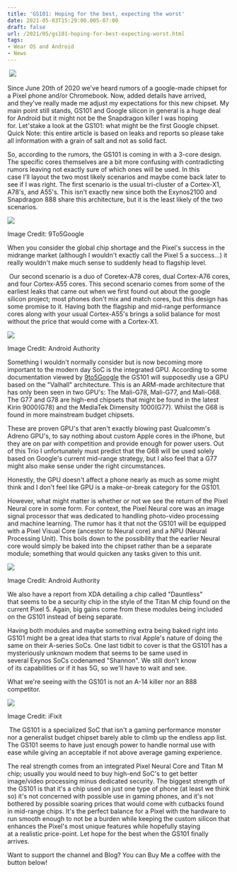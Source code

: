 ```yaml
---
title: 'GS101: Hoping for the best, expecting the worst'
date: 2021-05-03T15:29:00.005-07:00
draft: false
url: /2021/05/gs101-hoping-for-best-expecting-worst.html
tags: 
- Wear OS and Android
- News
---
```


 [![](https://lh3.googleusercontent.com/-tf2LsgIDOqs/YHTS-zqlzNI/AAAAAAAAN6Q/aA9WV-PXBak8tVDpezyj_Q4I4drLHgaxgCNcBGAsYHQ/Pixel-5-display-3.jpg)](https://lh3.googleusercontent.com/-tf2LsgIDOqs/YHTS-zqlzNI/AAAAAAAAN6Q/aA9WV-PXBak8tVDpezyj_Q4I4drLHgaxgCNcBGAsYHQ/Pixel-5-display-3.jpg)

Since June 20th of 2020 we've heard rumors of a google-made chipset for a Pixel phone and/or Chromebook. Now, added details have arrived, and they've really made me adjust my expectations for this new chipset. My main point still stands, GS101 and Google silicon in general is a huge deal for Android but it might not be the Snapdragon killer I was hoping for. Let'stake a look at the GS101: what might be the first Google chipset. Quick Note: this entire article is based on leaks and reports so please take all information with a grain of salt and not as solid fact. 

  

So, according to the rumors, the GS101 is coming in with a 3-core design. The specific cores themselves are a bit more confusing with contradicting rumors leaving not exactly sure of which ones will be used. In this case I'll layout the two most likely scenarios and maybe come back later to see if I was right. The first scenario is the usual tri-cluster of a Cortex-X1, A78's, and A55's. This isn't exactly new since both the Exynos2100 and Snapdragon 888 share this architecture, but it is the least likely of the two scenarios. 

[![](https://lh3.googleusercontent.com/-rXrIvoyDi5k/YJB5HfDzYMI/AAAAAAAAOKg/SNXGqKnNC_set_qBCGCHC8gFhmcjG7oTQCNcBGAsYHQ/w640-h320/image.png)](https://lh3.googleusercontent.com/-rXrIvoyDi5k/YJB5HfDzYMI/AAAAAAAAOKg/SNXGqKnNC_set_qBCGCHC8gFhmcjG7oTQCNcBGAsYHQ/image.png)

Image Credit: 9To5Google

  

When you consider the global chip shortage and the Pixel's success in the midrange market (although I wouldn't exactly call the Pixel 5 a success...) it really wouldn't make much sense to suddenly head to flagship level.

 Our second scenario is a duo of Coretex-A78 cores, dual Cortex-A76 cores, and four Cortex-A55 cores. This second scenario comes from some of the earliest leaks that came out when we first found out about the google silicon project; most phones don't mix and match cores, but this design has some promise to it. Having both the flagship and mid-range performance cores along with your usual Cortex-A55's brings a solid balance for most without the price that would come with a Cortex-X1. 

  

[![](https://lh3.googleusercontent.com/-G0t2Zyz0ZOc/YJB4yEp1pDI/AAAAAAAAOKU/H27f13Vcbgg3LUcAU4VeW6qoLgV8ZLxggCNcBGAsYHQ/w640-h360/image.png)](https://lh3.googleusercontent.com/-G0t2Zyz0ZOc/YJB4yEp1pDI/AAAAAAAAOKU/H27f13Vcbgg3LUcAU4VeW6qoLgV8ZLxggCNcBGAsYHQ/image.png)

Image Credit: Android Authority 

  
  

Something I wouldn't normally consider but is now becoming more important to the modern day SoC is the integrated GPU. According to some documentation viewed by [9to5Google](https://www.blogger.com/blog/post/edit/6040626338774615204/8419462342267623426#) the GS101 will supposedly use a GPU based on the "Valhall" architecture. This is an ARM-made architecture that has only been seen in two GPU's: The Mali-G78, Mali-G77, and Mali-G68. The G77 and G78 are high-end chipsets that might be found in the latest Kirin 9000(G78) and the MediaTek Dimensity 1000(G77). Whilst the G68 is found in more mainstream budget chipsets. 

  

These are proven GPU's that aren't exactly blowing past Qualcomm's Adreno GPU's, to say nothing about custom Apple cores in the iPhone, but they are on par with competition and provide enough for power users. Out of this Trio I unfortunately must predict that the G68 will be used solely based on Google's current mid-range strategy, but I also feel that a G77 might also make sense under the right circumstances. 

Honestly, the GPU doesn't affect a phone nearly as much as some might think and I don't feel like GPU is a make-or-break category for the GS101. 

  

However, what might matter is whether or not we see the return of the Pixel Neural core in some form. For context, the Pixel Neural core was an image signal processor that was dedicated to handling photo-video processing and machine learning. The rumor has it that not the GS101 will be equipped with a Pixel Visual Core (ancestor to Neural core) and a NPU (Neural Processing Unit). This boils down to the possibility that the earlier Neural core would simply be baked into the chipset rather than be a separate module; something that would quicken any tasks given to this unit. 

[![](https://lh3.googleusercontent.com/-ZSL-vyCoORE/YJBy2EM2KlI/AAAAAAAAOKM/5OsHEnnZ4EA6qHFvSRi7LPHodJc-OYGdgCNcBGAsYHQ/image.png)](https://lh3.googleusercontent.com/-ZSL-vyCoORE/YJBy2EM2KlI/AAAAAAAAOKM/5OsHEnnZ4EA6qHFvSRi7LPHodJc-OYGdgCNcBGAsYHQ/image.png)

Image Credit: Android Authority 

  
  

We also have a report from XDA detailing a chip called "Dauntless" that seems to be a security chip in the style of the Titan M chip found on the current Pixel 5. Again, big gains come from these modules being included on the GS101 instead of being separate. 

  

Having both modules and maybe something extra being baked right into GS101 might be a great idea that starts to rival Apple's nature of doing the same on their A-series SoCs. One last tidbit to cover is that the GS101 has a mysteriously unknown modem that seems to be same used in several Exynos SoCs codenamed "Shannon". We still don't know of its capabilities or if it has 5G, so we'll have to wait and see. 

What we're seeing with the GS101 is not an A-14 killer nor an 888 competitor.

  

[![](https://lh3.googleusercontent.com/-BV56mqF_Tew/YJB49qMgXrI/AAAAAAAAOKY/L3T61XUnv74G_-xeuEz7mnMUH2S1SsGowCNcBGAsYHQ/w640-h320/image.png)](https://lh3.googleusercontent.com/-BV56mqF_Tew/YJB49qMgXrI/AAAAAAAAOKY/L3T61XUnv74G_-xeuEz7mnMUH2S1SsGowCNcBGAsYHQ/image.png)

Image Credit: iFixit

  
  

 The GS101 is a specialized SoC that isn't a gaming performance monster nor a generalist budget chipset barely able to climb up the endless app list. The GS101 seems to have just enough power to handle normal use with ease while giving an acceptable if not above average gaming experience. 

  

The real strength comes from an integrated Pixel Neural Core and Titan M chip; usually you would need to buy high-end SoC's to get better image/video processing minus dedicated security. The biggest strength of the GS101 is that it's a chip used on just one type of phone (at least we think so) it's not concerned with possible use in gaming phones, and it's not bothered by possible soaring prices that would come with cutbacks found in mid-range chips. It's the perfect balance for a Pixel with the hardware to run smooth enough to not be a burden while keeping the custom silicon that enhances the Pixel's most unique features while hopefully staying at a realistic price-point. Let hope for the best when the GS101 finally arrives.

Want to support the channel and Blog? You can Buy Me a coffee with the button below!
